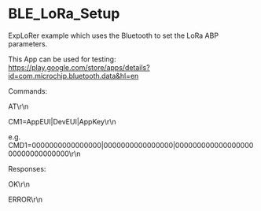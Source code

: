 # BLE_LoRa_Setup
ExpLoRer example which uses the Bluetooth to set the LoRa ABP parameters.

This App can be used for testing:
https://play.google.com/store/apps/details?id=com.microchip.bluetooth.data&hl=en

Commands:

AT\r\n

CM1=AppEUI|DevEUI|AppKey\r\n

e.g. CMD1=0000000000000000|0000000000000000|00000000000000000000000000000000\r\n 

Responses:

OK\r\n

ERROR\r\n